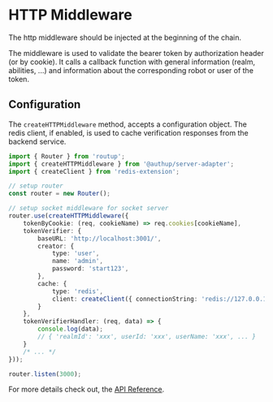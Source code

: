 # HTTP Middleware

The http middleware should be injected at the beginning of the chain.

The middleware is used to validate the bearer token by authorization header (or by cookie).
It calls a callback function with general information (realm, abilities, ...) and information about the corresponding robot or user of the token.

## Configuration

The `createHTTPMiddleware` method, accepts a configuration object.
The redis client, if enabled, is used to cache verification responses from the backend service.

```typescript
import { Router } from 'routup';
import { createHTTPMiddleware } from '@authup/server-adapter';
import { createClient } from 'redis-extension';

// setup router
const router = new Router();

// setup socket middleware for socket server
router.use(createHTTPMiddleware({
    tokenByCookie: (req, cookieName) => req.cookies[cookieName],
    tokenVerifier: {
        baseURL: 'http://localhost:3001/',
        creator: {
            type: 'user',
            name: 'admin',
            password: 'start123',
        },
        cache: {
            type: 'redis',
            client: createClient({ connectionString: 'redis://127.0.0.1' })
        }
    },
    tokenVerifierHandler: (req, data) => {
        console.log(data);
        // { 'realmId': 'xxx', userId: 'xxx', userName: 'xxx', ... }
    }
    /* ... */
}));

router.listen(3000);
```

For more details check out, the [API Reference]().
